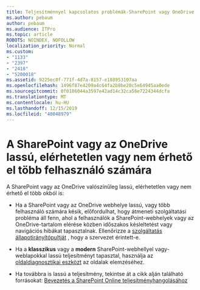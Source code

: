```yaml
---
title: Teljesítménnyel kapcsolatos problémák-SharePoint vagy OneDrive
ms.author: pebaum
author: pebaum
ms.audience: ITPro
ms.topic: article
ROBOTS: NOINDEX, NOFOLLOW
localization_priority: Normal
ms.custom:
- "1133"
- "2397"
- "2418"
- "5200018"
ms.assetid: 9225ec0f-771f-4d7a-8157-e188953107aa
ms.openlocfilehash: 1496f87e4209a4c64fa2b8be20c5e64945aa0ede
ms.sourcegitcommit: 0f0186044a3597e42ad14c32ca58e7224344dcfa
ms.translationtype: MT
ms.contentlocale: hu-HU
ms.lasthandoff: 12/15/2019
ms.locfileid: "40048979"
---
```

# <a name="sharepoint-or-onedrive-slow-inaccessible-or-unavailable-for-multiple-users"></a>A SharePoint vagy az OneDrive lassú, elérhetetlen vagy nem érhető el több felhasználó számára

A SharePoint vagy az OneDrive valószínűleg lassú, elérhetetlen vagy nem érhető el több okból is:
  
- Ha a SharePoint vagy az OneDrive webhelye lassú, vagy több felhasználó számára késik, előfordulhat, hogy átmeneti szolgáltatási probléma áll fenn, ahol a felhasználók a SharePoint-webhelyek vagy az OneDrive-tartalom elérése közben időszakos késleltetést vagy navigációs hibákat tapasztalnak. Ellenőrizze a [szolgáltatás állapotirányítópultját](https://admin.microsoft.com/AdminPortal/Home#/servicehealth) , hogy a szervezet érintett-e.
  
- Ha a **klasszikus** vagy a **modern** SharePoint-webhellyel vagy-weblapokkal lassú teljesítményt tapasztal, használja az [oldaldiagnosztikai eszközt](https://aka.ms/perftool) az oldalak elemzéséhez.
  
- Ha továbbra is lassú a teljesítmény, tekintse át a cikk alján található forrásokat: [Bevezetés a SharePoint Online teljesítményhangolásához](https://go.microsoft.com/fwlink/?linkid=2024334)
  